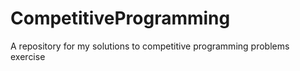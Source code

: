 # CompetitiveProgramming
A repository for my solutions to competitive programming problems exercise
